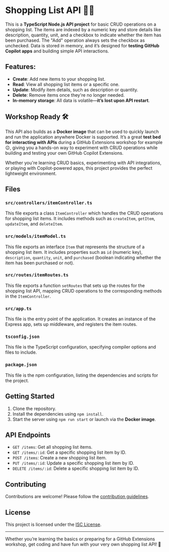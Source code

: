 # Shopping List API 🛒🍎

This is a **TypeScript Node.js API project** for basic CRUD operations on a shopping list. The items are indexed by a numeric key and store details like description, quantity, unit, and a checkbox to indicate whether the item has been purchased. The "Add" operation always sets the checkbox as unchecked. Data is stored in memory, and it’s designed for **testing GitHub Copilot apps** and building simple API interactions.

## Features:
- **Create**: Add new items to your shopping list.
- **Read**: View all shopping list items or a specific one.
- **Update**: Modify item details, such as description or quantity.
- **Delete**: Remove items once they're no longer needed.
- **In-memory storage**: All data is volatile—**it’s lost upon API restart**.

## Workshop Ready 🛠️

This API also builds as a **Docker image** that can be used to quickly launch and run the application anywhere Docker is supported. It’s a great **test bed for interacting with APIs** during a GitHub Extensions workshop for example 😉, giving you a hands-on way to experiment with CRUD operations while building and testing your own GitHub Copilot Extensions. 

Whether you're learning CRUD basics, experimenting with API integrations, or playing with Copilot-powered apps, this project provides the perfect lightweight environment.

## Files

### `src/controllers/itemController.ts`

This file exports a class `ItemController` which handles the CRUD operations for shopping list items. It includes methods such as `createItem`, `getItem`, `updateItem`, and `deleteItem`.

### `src/models/itemModel.ts`

This file exports an interface `Item` that represents the structure of a shopping list item. It includes properties such as `id` (numeric key), `description`, `quantity`, `unit`, and `purchased` (boolean indicating whether the item has been purchased or not).

### `src/routes/itemRoutes.ts`

This file exports a function `setRoutes` that sets up the routes for the shopping list API, mapping CRUD operations to the corresponding methods in the `ItemController`.

### `src/app.ts`

This file is the entry point of the application. It creates an instance of the Express app, sets up middleware, and registers the item routes.

### `tsconfig.json`

This file is the TypeScript configuration, specifying compiler options and files to include.

### `package.json`

This file is the npm configuration, listing the dependencies and scripts for the project.

## Getting Started

1. Clone the repository.
2. Install the dependencies using `npm install`.
3. Start the server using `npm run start` or launch via the **Docker image**.

## API Endpoints

- `GET /items`: Get all shopping list items.
- `GET /items/:id`: Get a specific shopping list item by ID.
- `POST /items`: Create a new shopping list item.
- `PUT /items/:id`: Update a specific shopping list item by ID.
- `DELETE /items/:id`: Delete a specific shopping list item by ID.

## Contributing

Contributions are welcome! Please follow the [contribution guidelines](CONTRIBUTING.md).

## License

This project is licensed under the [ISC License](LICENSE).

---

Whether you’re learning the basics or preparing for a GitHub Extensions workshop, get coding and have fun with your very own shopping list API! 🚀
